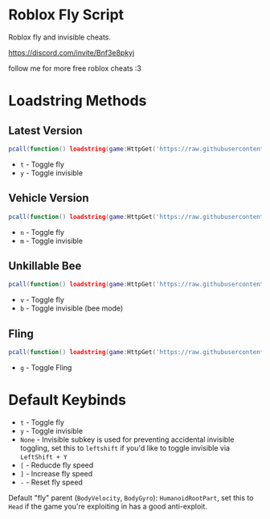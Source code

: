 # Roblox Fly Script

Roblox fly and invisible cheats. 

https://discord.com/invite/Bnf3e8pkyj

follow me for more free roblox cheats :3

# Loadstring Methods
## Latest Version
```lua
pcall(function() loadstring(game:HttpGet('https://raw.githubusercontent.com/lilmond/roblox_fly_script/refs/heads/main/latest.lua'))() end)
```
- `t` - Toggle fly
- `y` - Toggle invisible

## Vehicle Version
```lua
pcall(function() loadstring(game:HttpGet('https://raw.githubusercontent.com/lilmond/roblox_fly_script/refs/heads/main/v4.2.2.6_vehicle.lua'))() end)
```
- `n` - Toggle fly
- `m` - Toggle invisible

## Unkillable Bee
```lua
pcall(function() loadstring(game:HttpGet('https://raw.githubusercontent.com/lilmond/roblox_fly_script/refs/heads/main/unkillable_bee.lua'))() end)
```
- `v` - Toggle fly
- `b` - Toggle invisible (bee mode)

## Fling
```lua
pcall(function() loadstring(game:HttpGet('https://raw.githubusercontent.com/lilmond/roblox_fly_script/refs/heads/main/fling_v1.5.lua'))() end)
```
- `g` - Toggle Fling

# Default Keybinds
- `t` - Toggle fly
- `y` - Toggle invisible
- `None` - Invisible subkey is used for preventing accidental invisible toggling, set this to `leftshift` if you'd like to toggle invisible via `LeftShift + Y`
- `[` - Reducde fly speed
- `]` - Increase fly speed
- `-` - Reset fly speed

Default "fly" parent (`BodyVelocity`, `BodyGyro`): `HumanoidRootPart`, set this to `Head` if the game you're exploiting in has a good anti-exploit.
